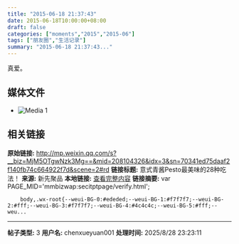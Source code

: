 ```yaml
---
title: "2015-06-18 21:37:43"
date: 2015-06-18T10:00:00+08:00
draft: false
categories: ["moments","2015","2015-06"]
tags: ["朋友圈","生活记录"]
summary: "2015-06-18 21:37:43..."
---
```


真爱。

## 媒体文件

- ![Media 1](/Moments/photos/2015-06-18/201506182137430.jpg)

## 相关链接

**原始链接:** http://mp.weixin.qq.com/s?__biz=MjM5OTgwNzk3Mg==&mid=208104326&idx=3&sn=70341ed75daaf2f140fb74c664922f7d&scene=2#rd
**链接标题:** 意式青酱Pesto最美味的28种吃法！
**来源:** 新先聚品
**本地链接:** [查看完整内容](/link_content/2015/06/2015-06-18/link_content/)
**链接摘要:** var PAGE_MID='mmbizwap:secitptpage/verify.html';

        
        body,.wx-root{--weui-BG-0:#ededed;--weui-BG-1:#f7f7f7;--weui-BG-2:#fff;--weui-BG-3:#f7f7f7;--weui-BG-4:#4c4c4c;--weui-BG-5:#fff;--weu...

---

**帖子类型:** 3
**用户名:** chenxueyuan001
**处理时间:** 2025/8/28 23:23:11